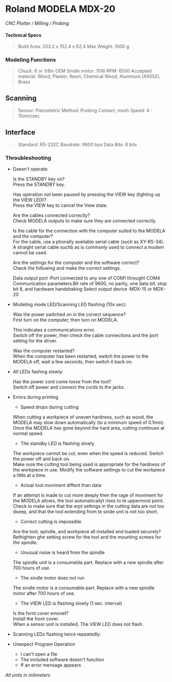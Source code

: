 # Roland MODELA MDX-20

*CNC Plotter / Milling / Probing*

#### **Technical Specs**

> Build Area: 203.2 x 152.4 x 62.4 
> Max Weight: 1000 g

### Modeling Functions

> Chuck:  6 or 1/8in OEM
> Sindle motor: 10W
> RPM: 6500
> Accepted material: Wood, Plaster, Resin, Chemical Wood, Aluminum (A5052), Brass

## Scanning

> Sensor: Piezoeletric
> Method: Probing Contact, mesh
> Speed: 4 - 15mm/sec

## Interface

> Standard: RS-232C
> Baudrate: 9600 bps
> Data Bits: 8 bits

### Throubleshooting

- Doesn't operate:
  
  Is the STANDBY key on?  
  Press the STANDBY key.
  
  Has operation not been paused by pressing the VIEW key (lighting up the VIEW LED)?  
  Press the VIEW key to cancel the View state.
  
  Are the cables connected correctly?  
  Check MODELA outputs to make sure they are connected correctly.
  
  Is the cable for the connection with the computer suited to the MODELA and the computer?  
  For the cable, use a ptionally aveilable serial cable (such as XY-RS-34). A straight serial cable suchb as is commonly used to connect a modem cannot be used.
  
  Are the settings for the computer and the software correct?  
  Check the following and make the correct settings.
  
  Data output port        :Port connected to any one of COM1 throught COM4  
  Communication parameters:Bit rate of 9600, no parity, one data bit, stop bit 8, and hardware handshaking
  Select output device    :MDX-15 or MDX-20

- Modeling mode LED/Scanning LED flashing (10x sec):
  
  Was the power switched on in the correct sequence?  
  First turn on the computer, then turn on MODELA.
  
  This indicates a communications error.  
  Switch off the power, then check the cable connections and the port setting for the driver.
  
  Was the computer restarted?  
  When the computer has been restarted, switch the power to the MODELA off, wait a few seconds, then switch it back on.

- All LEDs fashing slowly:
  
  Has the power cord come loose from the tool?  
  Switch off power and connect the cords to the jacks.

- Errors during printing
  
  - Speed drops during cutting  
  
  When cutting a workpiece of uneven hardness, such as wood, the MODELA may slow down automatically (to a minimum speed of 0.1mm). Once the MODELA has gone beyond the hard area, cutting continues at normal speed.
  
  - The standby LED is flashing slowly
  
  The workpiece cannot be cut, even when the speed is reduced. Switch the power off and back on.  
  Make sure the cutting tool being used is appropriate for the hardness of the workpiece in use. Modify the software settings to cut the workpiece a little at a time.
  
  - Actual tool moviment diffent than data
  
  If an attempt is made to cut more deeply then the rage of moviment for the MODELA allows, the tool automaticallyt rises to te uppermost point.  
  Check to make sure that the erpt settings in the cutting data are not too dseep, and that the tool extending from te sinde unit is not too short.
  
  - Correct cutting is impossible
  
  Are the tool, spindle, and workpiece all installed and loaded securely?  
  Rethighten ghe setting screw for the tool and the mounting screws for the spindle.
  
  - Unusual noise is heard from the spindle
  
  The spindle unit is a consumebla part. Replace with a new spindle after 700 hours of use.
  
  - The sindle motor does not run
  
  The sindle motor is a consumable part. Replace with a new spindle motor after 700 hours of use.
  
  - The VIEW LED is flashing slowly (1 sec. interval)
  
  Is the fornt cover emovet?  
  Install the front cover.  
  When a sensor unit is installed, The VIEW LED does not flash.

- Scanning LEDs flashing twice repeatedly:

- Unexpect Program Operation
  
  - I can't open a file
  - The included software doesn't function
  - If an error mensage appears

_All units in milimeters_
